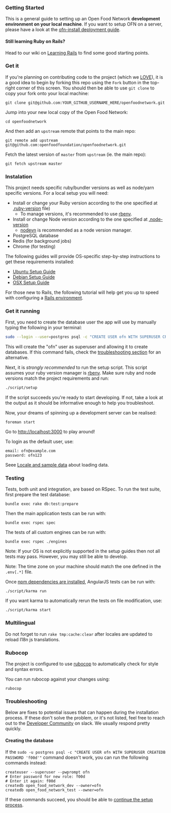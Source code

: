 ### Getting Started

This is a general guide to setting up an Open Food Network **development environment on your local machine**. If you want to setup OFN on a server, please have a look at the [ofn-install deployment guide](https://github.com/openfoodfoundation/ofn-install/wiki).

#### Still learning Ruby on Rails?

Head to our wiki on [Learning Rails](https://github.com/openfoodfoundation/openfoodnetwork/wiki/Learning-Rails) to find some good starting points.

### Get it

If you're planning on contributing code to the project (which we [LOVE](CONTRIBUTING.md)), it is a good idea to begin by forking this repo using the `Fork` button in the top-right corner of this screen. You should then be able to use `git clone` to copy your fork onto your local machine:

    git clone git@github.com:YOUR_GITHUB_USERNAME_HERE/openfoodnetwork.git

Jump into your new local copy of the Open Food Network:

    cd openfoodnetwork

And then add an `upstream` remote that points to the main repo:

    git remote add upstream git@github.com:openfoodfoundation/openfoodnetwork.git

Fetch the latest version of `master` from `upstream` (ie. the main repo):

    git fetch upstream master

### Instalation

This project needs specific ruby/bundler versions as well as node/yarn specific versions. For a local setup you will need:

* Install or change your Ruby version according to the one specified at [.ruby-version](https://github.com/openfoodfoundation/openfoodnetwork/blob/master/.ruby-version) file)
    - To manage versions, it's recommended to use [rbenv](https://github.com/rbenv/rbenv).
* Install or change Node version according to the one specified at [.node-version](https://github.com/openfoodfoundation/openfoodnetwork/blob/master/.node-version)
    - [nodevn](https://github.com/nodenv/nodenv) is recommended as a node version manager.
* PostgreSQL database
* Redis (for background jobs)
* Chrome (for testing)

The following guides will provide OS-specific step-by-step instructions to get these requirements installed:
- [Ubuntu Setup Guide][ubuntu]
- [Debian Setup Guide][debian]
- [OSX Setup Guide][osx]

For those new to Rails, the following tutorial will help get you up to speed with configuring a [Rails environment](http://guides.rubyonrails.org/getting_started.html).

### Get it running

First, you need to create the database user the app will use by manually typing the following in your terminal:

```sh
sudo --login --user=postgres psql -c "CREATE USER ofn WITH SUPERUSER CREATEDB PASSWORD 'f00d'"
```

This will create the "ofn" user as superuser and allowing it to create databases. If this command fails, check the [troubleshooting section](#creating-the-database) for an alternative.

Next, it is _strongly recommended_ to run the setup script. This script assumes your ruby version manager is [rbenv](https://github.com/rbenv/rbenv). Make sure ruby and node versions match the project requirements and run:

```sh
./script/setup
```
If the script succeeds you're ready to start developing. If not, take a look at the output as it should be informative enough to help you troubleshoot.

Now, your dreams of spinning up a development server can be realised:

    foreman start

Go to [http://localhost:3000](http://localhost:3000) to play around!

To login as the default user, use:

    email: ofn@example.com
    password: ofn123
    
Seee [Locale and sample data] about loading data.

### Testing

Tests, both unit and integration, are based on RSpec. To run the test suite, first prepare the test database:

    bundle exec rake db:test:prepare

Then the main application tests can be run with:

    bundle exec rspec spec

The tests of all custom engines can be run with:

    bundle exec rspec ./engines

Note: If your OS is not explicitly supported in the setup guides then not all tests may pass. However, you may still be able to develop.

Note: The time zone on your machine should match the one defined in the `.env[.*]` file.

Once [npm dependencies are installed][karma], AngularJS tests can be run with:

    ./script/karma run

If you want karma to automatically rerun the tests on file modification, use:

    ./script/karma start

### Multilingual
Do not forget to run `rake tmp:cache:clear` after locales are updated to reload I18n js translations.

### Rubocop
The project is configured to use [rubocop][rubocop] to automatically check for style and syntax errors.

You can run rubocop against your changes using:

    rubocop

### Troubleshooting

Below are fixes to potential issues that can happen during the installation process. If these don't solve the problem, or it's not listed, feel free to reach out to the [Developer Community][slack-dev] on slack. We usually respond pretty quickly.

#### Creating the database

If the `sudo -u postgres psql -c "CREATE USER ofn WITH SUPERUSER CREATEDB PASSWORD 'f00d'"` command doesn't work, you can run the following commands instead:
```
createuser --superuser --pwprompt ofn
# Enter password for new role: f00d
# Enter it again: f00d
createdb open_food_network_dev --owner=ofn
createdb open_food_network_test --owner=ofn
```
If these commands succeed, you should be able to [continue the setup process](#get-it-running).

[developer-wiki]: https://github.com/openfoodfoundation/openfoodnetwork/wiki
[osx]: https://github.com/openfoodfoundation/openfoodnetwork/wiki/Development-Environment-Setup:-OS-X
[ubuntu]: https://github.com/openfoodfoundation/openfoodnetwork/wiki/Development-Environment-Setup:-Ubuntu
[debian]: https://github.com/openfoodfoundation/openfoodnetwork/wiki/Development-Environment-Setup:-Debian
[wiki]: https://github.com/openfoodfoundation/openfoodnetwork/wiki
[rubocop]: https://rubocop.readthedocs.io/en/latest/
[karma]: https://github.com/openfoodfoundation/openfoodnetwork/wiki/Karma
[slack-dev]: https://openfoodnetwork.slack.com/messages/C2GQ45KNU
[Locale and sample data]: https://github.com/openfoodfoundation/openfoodnetwork/wiki/Locale-and-sample-data
